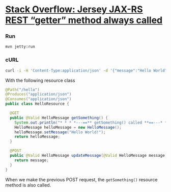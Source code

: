 # [Stack Overflow: Jersey JAX-RS REST “getter” method always called][1]


### Run

```bash
mvn jetty:run
```

### cURL

```bash
curl -i -H 'Content-Type:application/json' -d '{"message":"Hello World"}' http://localhost:8080/api/hello
```

With the following resource class

```java
@Path("/hello")
@Produces("application/json")
@Consumes("application/json")
public class HelloResource {

  @GET
  public @Valid HelloMessage getSomething() {
    System.out.println("* * * *---==** getSomething() called **==---* * * *");
    HelloMessage helloMessage = new HelloMessage();
    helloMessage.setMessage("Hello World!");
    return helloMessage;
  }

  @POST
  public @Valid HelloMessage updateMessage(@Valid HelloMessage message) {
    return message;
  }
}
```

When we make the previous POST request, the `getSomething()` resource method is also called.


[1]: https://stackoverflow.com/q/50658396/2587435
